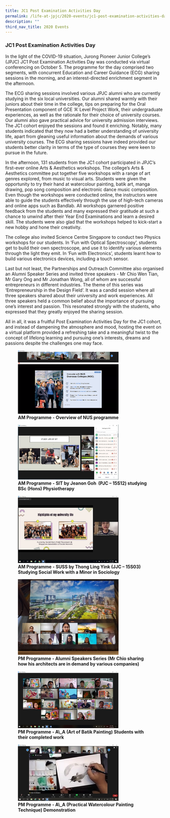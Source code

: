 ```yaml
---
title: JC1 Post Examination Activities Day
permalink: /life-at-jpjc/2020-events/jc1-post-examination-activities-day/
description: ""
third_nav_title: 2020 Events
---
```

### **JC1 Post Examination Activities Day**
In the light of the COVID-19 situation, Jurong Pioneer Junior College’s (JPJC) JC1 Post Examination Activities Day was conducted via virtual conferencing on October 5. The programme for the day comprised two segments, with concurrent Education and Career Guidance (ECG) sharing sessions in the morning, and an interest-directed enrichment segment in the afternoon.

The ECG sharing sessions involved various JPJC alumni who are currently studying in the six local universities. Our alumni shared warmly with their juniors about their time in the college, tips on preparing for the Oral Presentation component of GCE ‘A’ Level Project Work, their undergraduate experiences, as well as the rationale for their choice of university courses. Our alumni also gave practical advice for university admission interviews. The JC1 cohort enjoyed the sessions and found it enriching. Notably, many students indicated that they now had a better understanding of university life, apart from gleaning useful information about the demands of various university courses. The ECG sharing sessions have indeed provided our students better clarity in terms of the type of courses they were keen to pursue in the future.

In the afternoon, 131 students from the JC1 cohort participated in JPJC’s first-ever online Arts & Aesthetics workshops. The college’s Arts & Aesthetics committee put together five workshops with a range of art genres explored, from music to visual arts. Students were given the opportunity to try their hand at watercolour painting, batik art, manga drawing, pop song composition and electronic dance music composition. Even though the workshops were conducted online, the instructors were able to guide the students effectively through the use of high-tech cameras and online apps such as Bandlab. All workshops garnered positive feedback from the students and many expressed their gratitude at such a chance to unwind after their Year End Examinations and learn a desired skill. The students were also glad that the workshops helped to kick-start a new hobby and hone their creativity.

The college also invited Science Centre Singapore to conduct two Physics workshops for our students. In ‘Fun with Optical Spectroscopy’, students get to build their own spectroscope, and use it to identify various elements through the light they emit. In ‘Fun with Electronics’, students learnt how to build various electronics devices, including a touch sensor.

Last but not least, the Partnerships and Outreach Committee also organised an Alumni Speaker Series and invited three speakers - Mr Chio Wen Tian, Mr Gary Ong and Mr Jonathan Wong, all of whom are successful entrepreneurs in different industries. The theme of this series was ‘Entrepreneurship in the Design Field’. It was a candid session where all three speakers shared about their university and work experiences. All three speakers held a common belief about the importance of pursuing one’s interest and passion. This resonated strongly with the students, who expressed that they greatly enjoyed the sharing session.

All in all, it was a fruitful Post Examination Activities Day for the JC1 cohort, and instead of dampening the atmosphere and mood, hosting the event on a virtual platform provided a refreshing take and a meaningful twist to the concept of lifelong learning and pursuing one’s interests, dreams and passions despite the challenges one may face.

<figure>
<img src="/images/jc1postexam1.png" 
     style="width:75%">
<figcaption> <strong> AM Programme - Overview of NUS programme
 </strong> </figcaption>
</figure>

<figure>
<img src="/images/jc1postexam2.jpg" 
     style="width:75%">
<figcaption> <strong> AM Programme - SIT by Jeanon Goh  (PJC – 15S12) studying BSc (Hons) Physiotherapy
 </strong> </figcaption>
</figure>

<figure>
<img src="/images/jc1postexam3.jpeg" 
     style="width:75%">
<figcaption> <strong>AM Programme - SUSS by Thong Ling Yink (JJC – 15S03) Studying Social Work with a Minor in Sociology
 </strong> </figcaption>
</figure>

<figure>
<img src="/images/jc1postexam4.jpg" 
     style="width:75%">
<figcaption> <strong> PM Programme - Alumni Speakers Series (Mr Chio sharing how his architects are in demand by various companies) 
 </strong> </figcaption>
</figure>

<figure>
<img src="/images/jc1postexam5.png" 
     style="width:75%">
<figcaption> <strong> PM Programme - A\_A (Art of Batik Painting) Students with their completed work
 </strong> </figcaption>
</figure>

<figure>
<img src="/images/jc1postexam6.jpg" 
     style="width:75%">
<figcaption> <strong> PM Programme - A\_A (Practical Watercolour Painting Technique) Demonstration
 </strong> </figcaption>
</figure>